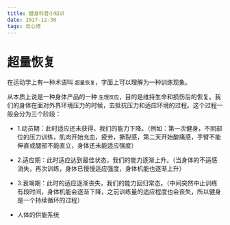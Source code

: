 ```yaml
---
title: 健身科普小知识
date: 2017-12-30
tags: 云心情
---
```


# 超量恢复

在运动学上有一种术语叫 `超量恢复`，字面上可以理解为一种训练现象。

从本质上说是一种身体产品的一种 `生理反应`，目的是维持生命和损伤后的恢复。我们的身体在面对外界环境压力的时候，去抵抗压力和适应环境的过程。这个过程一般会分为三个阶段：

- 1.动员期：此时适应还未获得，我们的能力下降。（例如：第一次健身，不同部位的压力训练，肌肉开始充血，疲劳，撕裂感，第二天开始酸痛感，手臂不能伸直或腿部不能直立，身体还未能适应强度）
- 2.适应期：此时适应达到最佳状态，我们的能力逐渐上升。（当身体的不适感消失，再次训练，身体已慢慢适应强度，身体机能也逐渐上升）
- 3.衰竭期：此时的适应逐渐丧失，我们的能力回归常态。（中间突然中止训练有段时间，身体机能会逐渐下降，之前训练量的适应程度也会丧失，所以健身是一个持续循环的过程）

- 人体的供能系统
